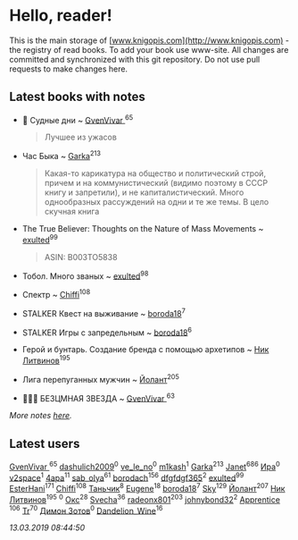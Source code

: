 # Hello, reader!
This is the main storage of [www.knigopis.com](http://www.knigopis.com) - the registry of read books.
To add your book use www-site. All changes are committed and synchronized with this git repository.
Do not use pull requests to make changes here.


## Latest books with notes
* 👹 Судные дни ~ [GvenVivar ](users/158/158266434925901-facebook)<sup>65</sup>
    > Лучшее из ужасов

* Час Быка ~ [Garka](users/115/115753719718250012620-google)<sup>213</sup>
    > Какая-то карикатура на общество и политический строй, причем и на коммунистический (видимо поэтому в СССР книгу и запретили), и не капиталистический. Много однообразных рассуждений на одни и те же темы. В цело скучная книга

* The True Believer: Thoughts on the Nature of Mass Movements ~ [exulted](users/100/100599204551896265722-google)<sup>99</sup>
    > ASIN: B003TO5838

* Тобол. Много званых ~ [exulted](users/100/100599204551896265722-google)<sup>98</sup>

* Спектр ~ [Chiffi](users/105/105831994080785626680-google)<sup>108</sup>

* STALKER Квест на выживание ~ [boroda18](users/243/24345139-vkontakte)<sup>7</sup>

* STALKER Игры с запредельным ~ [boroda18](users/243/24345139-vkontakte)<sup>6</sup>

* Герой и бунтарь. Создание бренда с помощью архетипов ~ [Ник Литвинов](users/241/241974816-vkontakte)<sup>195</sup>

* Лига перепуганных мужчин ~ [Йолант](users/104/104690883692185089260-google)<sup>205</sup>

* 🧙🏻‍♂️ БЕЗЦМНАЯ ЗВЕЗДА ~ [GvenVivar ](users/158/158266434925901-facebook)<sup>63</sup>


_More notes [here](latest_books_with_notes.md)._


## Latest users
[GvenVivar ](users/158/158266434925901-facebook)<sup>65</sup> 
[dashulich2009](users/635/63584582-yandex)<sup>0</sup> 
[ve_le_no](users/552/55208736-vkontakte)<sup>0</sup> 
[m1kash](users/253/25313025-vkontakte)<sup>1</sup> 
[Garka](users/115/115753719718250012620-google)<sup>213</sup> 
[Janet](users/108/108113656204404967440-google)<sup>686</sup> 
[Ира](users/153/153315674-vkontakte)<sup>0</sup> 
[v2space](users/107/107093389362314609212-googleplus)<sup>1</sup> 
[4apa](users/117/117392596378069249667-google)<sup>11</sup> 
[sab_olya](users/139/139338401-vkontakte)<sup>61</sup> 
[borodach](users/157/15706320-vkontakte)<sup>156</sup> 
[dfgfdgf365](users/461/461882414-vkontakte)<sup>2</sup> 
[exulted](users/100/100599204551896265722-google)<sup>99</sup> 
[EsterHani](users/305/30558181-vkontakte)<sup>171</sup> 
[Chiffi](users/105/105831994080785626680-google)<sup>108</sup> 
[Таньчик](users/209/2096581563762610-facebook)<sup>8</sup> 
[Eugene](users/695/695244810674916-facebook)<sup>18</sup> 
[boroda18](users/243/24345139-vkontakte)<sup>7</sup> 
[Sky](users/118/118049897850017649660-google)<sup>129</sup> 
[Йолант](users/104/104690883692185089260-google)<sup>207</sup> 
[Ник Литвинов](users/241/241974816-vkontakte)<sup>195</sup> 
[](users/283/283856668-yandex)<sup>0</sup> 
[Окс](users/102/102536471289425216982-google)<sup>28</sup> 
[Svecha](users/118/118041836581529110049-google)<sup>36</sup> 
[radeonx801](users/973/973496-vkontakte)<sup>203</sup> 
[johnybond32](users/304/304041461-yandex)<sup>2</sup> 
[Apprentice ](users/528/52821952-vkontakte)<sup>106</sup> 
[Tr](users/122/12282474-vkontakte)<sup>70</sup> 
[Димон Зотов](users/169/1690081420889444238-mailru)<sup>0</sup> 
[Dandelion_Wine](users/586/58602788-vkontakte)<sup>16</sup> 


_13.03.2019 08:44:50_

